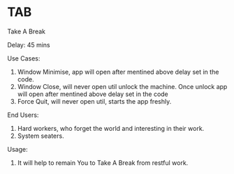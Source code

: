 # TAB
Take A Break

Delay:
45 mins

Use Cases:
1) Window Minimise, app will open after mentined above delay set in the code.
2) Window Close, will never open util unlock the machine. Once unlock app will open after mentined above delay set in the code
3) Force Quit, will never open util, starts the app freshly.

End Users:
1) Hard workers, who forget the world and interesting in their work.
2) System seaters.

Usage:
1) It will help to remain You to Take A Break from restful work.

